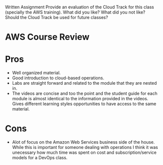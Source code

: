 Written Assignment
Provide an evaluation of the Cloud Track for this class (specially the AWS training). What did you like?
What did you not like? Should the Cloud Track be used for future classes?

# **AWS Course Review**

# Pros
- Well organized material.
- Good introduction to cloud-based operations.
- Labs are straight forward and related to the module that they are nested in.
- The videos are concise and too the point and the student guide for each module is almost identical to the information provided in the videos.  Gives different learning styles opportunities to have access to the same material.

# Cons
- Alot of focus on the Amazon Web Services business side of the house.  While this is important for someone dealing with operations I think it was unecessary how much time was spent on cost and subscription/service models for a DevOps class.